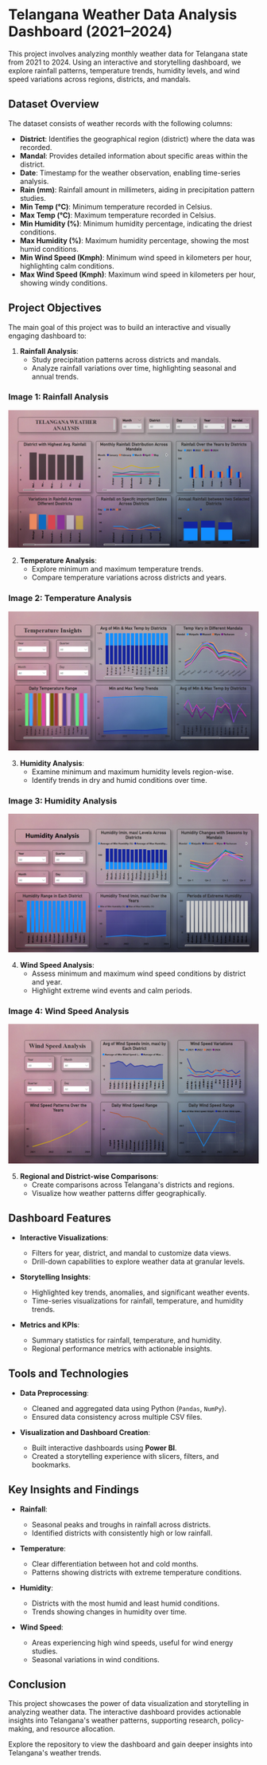 # Telangana Weather Data Analysis Dashboard (2021–2024)

This project involves analyzing monthly weather data for Telangana state from 2021 to 2024. Using an interactive and storytelling dashboard, we explore rainfall patterns, temperature trends, humidity levels, and wind speed variations across regions, districts, and mandals.

## Dataset Overview

The dataset consists of weather records with the following columns:

- **District**: Identifies the geographical region (district) where the data was recorded.
- **Mandal**: Provides detailed information about specific areas within the district.
- **Date**: Timestamp for the weather observation, enabling time-series analysis.
- **Rain (mm)**: Rainfall amount in millimeters, aiding in precipitation pattern studies.
- **Min Temp (°C)**: Minimum temperature recorded in Celsius.
- **Max Temp (°C)**: Maximum temperature recorded in Celsius.
- **Min Humidity (%)**: Minimum humidity percentage, indicating the driest conditions.
- **Max Humidity (%)**: Maximum humidity percentage, showing the most humid conditions.
- **Min Wind Speed (Kmph)**: Minimum wind speed in kilometers per hour, highlighting calm conditions.
- **Max Wind Speed (Kmph)**: Maximum wind speed in kilometers per hour, showing windy conditions.

## Project Objectives

The main goal of this project was to build an interactive and visually engaging dashboard to:

1. **Rainfall Analysis**:
   - Study precipitation patterns across districts and mandals.
   - Analyze rainfall variations over time, highlighting seasonal and annual trends.

### Image 1: Rainfall Analysis
![Rainfall Analysis](img1.png)

2. **Temperature Analysis**:
   - Explore minimum and maximum temperature trends.
   - Compare temperature variations across districts and years.

### Image 2: Temperature Analysis
![Temperature Analysis](img2.png)

3. **Humidity Analysis**:
   - Examine minimum and maximum humidity levels region-wise.
   - Identify trends in dry and humid conditions over time.
  
### Image 3: Humidity Analysis
![Humidity Analysis](img3.png)

4. **Wind Speed Analysis**:
   - Assess minimum and maximum wind speed conditions by district and year.
   - Highlight extreme wind events and calm periods.

### Image 4: Wind Speed Analysis
![Wind Speed Analysis](img4.png)

5. **Regional and District-wise Comparisons**:
   - Create comparisons across Telangana's districts and regions.
   - Visualize how weather patterns differ geographically.

## Dashboard Features

- **Interactive Visualizations**:
  - Filters for year, district, and mandal to customize data views.
  - Drill-down capabilities to explore weather data at granular levels.
  
- **Storytelling Insights**:
  - Highlighted key trends, anomalies, and significant weather events.
  - Time-series visualizations for rainfall, temperature, and humidity trends.

- **Metrics and KPIs**:
  - Summary statistics for rainfall, temperature, and humidity.
  - Regional performance metrics with actionable insights.

## Tools and Technologies

- **Data Preprocessing**:
  - Cleaned and aggregated data using Python (`Pandas`, `NumPy`).
  - Ensured data consistency across multiple CSV files.
  
- **Visualization and Dashboard Creation**:
  - Built interactive dashboards using **Power BI**.
  - Created a storytelling experience with slicers, filters, and bookmarks.

## Key Insights and Findings

- **Rainfall**:
  - Seasonal peaks and troughs in rainfall across districts.
  - Identified districts with consistently high or low rainfall.
  
- **Temperature**:
  - Clear differentiation between hot and cold months.
  - Patterns showing districts with extreme temperature conditions.
  
- **Humidity**:
  - Districts with the most humid and least humid conditions.
  - Trends showing changes in humidity over time.

- **Wind Speed**:
  - Areas experiencing high wind speeds, useful for wind energy studies.
  - Seasonal variations in wind conditions.

## Conclusion

This project showcases the power of data visualization and storytelling in analyzing weather data. The interactive dashboard provides actionable insights into Telangana's weather patterns, supporting research, policy-making, and resource allocation. 

Explore the repository to view the dashboard and gain deeper insights into Telangana's weather trends.
